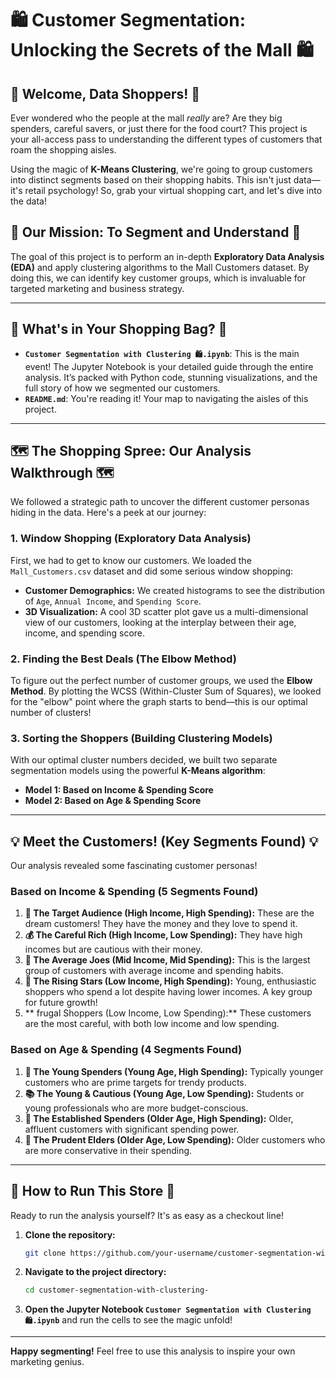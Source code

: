 # 🛍️ Customer Segmentation: Unlocking the Secrets of the Mall 🛍️

## 🛒 **Welcome, Data Shoppers\!** 🛒

Ever wondered who the people at the mall *really* are? Are they big spenders, careful savers, or just there for the food court? This project is your all-access pass to understanding the different types of customers that roam the shopping aisles.

Using the magic of **K-Means Clustering**, we're going to group customers into distinct segments based on their shopping habits. This isn't just data—it's retail psychology\! So, grab your virtual shopping cart, and let's dive into the data\!


## 🎯 **Our Mission: To Segment and Understand** 🎯

The goal of this project is to perform an in-depth **Exploratory Data Analysis (EDA)** and apply clustering algorithms to the Mall Customers dataset. By doing this, we can identify key customer groups, which is invaluable for targeted marketing and business strategy.

-----

## 📂 **What's in Your Shopping Bag?** 📂

  * **`Customer Segmentation with Clustering 🛍️.ipynb`**: This is the main event\! The Jupyter Notebook is your detailed guide through the entire analysis. It’s packed with Python code, stunning visualizations, and the full story of how we segmented our customers.
  * **`README.md`**: You're reading it\! Your map to navigating the aisles of this project.

-----

## 🗺️ **The Shopping Spree: Our Analysis Walkthrough** 🗺️

We followed a strategic path to uncover the different customer personas hiding in the data. Here's a peek at our journey:

### 1\. **Window Shopping (Exploratory Data Analysis)**

First, we had to get to know our customers. We loaded the `Mall_Customers.csv` dataset and did some serious window shopping:

  * **Customer Demographics:** We created histograms to see the distribution of `Age`, `Annual Income`, and `Spending Score`.
  * **3D Visualization:** A cool 3D scatter plot gave us a multi-dimensional view of our customers, looking at the interplay between their age, income, and spending score.

### 2\. **Finding the Best Deals (The Elbow Method)**

To figure out the perfect number of customer groups, we used the **Elbow Method**. By plotting the WCSS (Within-Cluster Sum of Squares), we looked for the "elbow" point where the graph starts to bend—this is our optimal number of clusters\!

### 3\. **Sorting the Shoppers (Building Clustering Models)**

With our optimal cluster numbers decided, we built two separate segmentation models using the powerful **K-Means algorithm**:

  * **Model 1: Based on Income & Spending Score**
  * **Model 2: Based on Age & Spending Score**

-----

## 💡 **Meet the Customers\! (Key Segments Found)** 💡

Our analysis revealed some fascinating customer personas\!

### **Based on Income & Spending (5 Segments Found)**

1.  **🎯 The Target Audience (High Income, High Spending):** These are the dream customers\! They have the money and they love to spend it.
2.  **💰 The Careful Rich (High Income, Low Spending):** They have high incomes but are cautious with their money.
3.  **🚶 The Average Joes (Mid Income, Mid Spending):** This is the largest group of customers with average income and spending habits.
4.  **🌟 The Rising Stars (Low Income, High Spending):** Young, enthusiastic shoppers who spend a lot despite having lower incomes. A key group for future growth\!
5.  \*\* frugal Shoppers (Low Income, Low Spending):\*\* These customers are the most careful, with both low income and low spending.

### **Based on Age & Spending (4 Segments Found)**

1.  **🎉 The Young Spenders (Young Age, High Spending):** Typically younger customers who are prime targets for trendy products.
2.  **📚 The Young & Cautious (Young Age, Low Spending):** Students or young professionals who are more budget-conscious.
3.  **💼 The Established Spenders (Older Age, High Spending):** Older, affluent customers with significant spending power.
4.  **🏡 The Prudent Elders (Older Age, Low Spending):** Older customers who are more conservative in their spending.

-----

## 🚀 **How to Run This Store** 🚀

Ready to run the analysis yourself? It's as easy as a checkout line\!

1.  **Clone the repository:**
    ```bash
    git clone https://github.com/your-username/customer-segmentation-with-clustering-.git
    ```
2.  **Navigate to the project directory:**
    ```bash
    cd customer-segmentation-with-clustering-
    ```
3.  **Open the Jupyter Notebook `Customer Segmentation with Clustering 🛍️.ipynb`** and run the cells to see the magic unfold\!

-----

**Happy segmenting\!** Feel free to use this analysis to inspire your own marketing genius.
